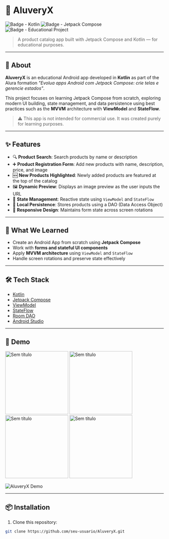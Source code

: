 # 📱 AluveryX

![Badge - Kotlin](https://img.shields.io/badge/Kotlin-1.9-blueviolet)
![Badge - Jetpack Compose](https://img.shields.io/badge/Jetpack%20Compose-UI-green)
![Badge - Educational Project](https://img.shields.io/badge/Project-Educational-yellow)

> A product catalog app built with Jetpack Compose and Kotlin — for educational purposes.

---

## 🧾 About

**AluveryX** is an educational Android app developed in **Kotlin** as part of the Alura formation _"Evolua apps Android com Jetpack Compose: crie telas e gerencie estados"_.

This project focuses on learning Jetpack Compose from scratch, exploring modern UI building, state management, and data persistence using best practices such as the **MVVM** architecture with **ViewModel** and **StateFlow**.

> ⚠️ This app is not intended for commercial use. It was created purely for learning purposes.

---

## ✨ Features

- 🔍 **Product Search**: Search products by name or description
- ➕ **Product Registration Form**: Add new products with name, description, price, and image
- 🆕 **New Products Highlighted**: Newly added products are featured at the top of the catalog
- 🖼️ **Dynamic Preview**: Displays an image preview as the user inputs the URL
- 🧠 **State Management**: Reactive state using `ViewModel` and `StateFlow`
- 💾 **Local Persistence**: Stores products using a DAO (Data Access Object)
- 📱 **Responsive Design**: Maintains form state across screen rotations

---

## 🚀 What We Learned

- Create an Android App from scratch using **Jetpack Compose**
- Work with **forms and stateful UI components**
- Apply **MVVM architecture** using `ViewModel` and `StateFlow`
- Handle screen rotations and preserve state effectively

---

## 🛠️ Tech Stack

- [Kotlin](https://kotlinlang.org/)
- [Jetpack Compose](https://developer.android.com/jetpack/compose)
- [ViewModel](https://developer.android.com/topic/libraries/architecture/viewmodel)
- [StateFlow](https://developer.android.com/kotlin/flow/stateflow-and-sharedflow)
- [Room DAO](https://developer.android.com/training/data-storage/room)
- [Android Studio](https://developer.android.com/studio)

---

## 📸 Demo

<img src="https://github.com/user-attachments/assets/3c220645-eec4-48e2-ade2-2a0b5f329462" alt="Sem título" width="200"/>
<img src="https://github.com/user-attachments/assets/8a7ed477-138f-4416-b0f6-9d166f2f031e" alt="Sem título" width="200"/>
<img src="https://github.com/user-attachments/assets/c50a96a2-241c-4664-805c-9af5cd7a838a" alt="Sem título" width="200"/>
<img src="https://github.com/user-attachments/assets/d02e1b22-fcf6-466a-b71d-266fa0e8f78a" alt="Sem título" width="200"/>


![AluveryX Demo](demo/demo.gif)

---

## 📦 Installation

1. Clone this repository:

```bash
git clone https://github.com/seu-usuario/AluveryX.git
